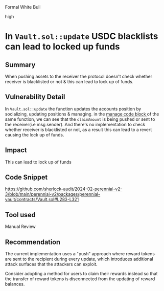 Formal White Bull

high

# In `Vault.sol::update` USDC blacklists can lead to locked up funds

## Summary
When pushing assets to the receiver the protocol doesn't check whether receiver is blacklisted or not & this can lead to lock up of funds.

## Vulnerability Detail
In `Vault.sol::update` the function updates the accounts position by socializing, updating positions & managing. 
in the [manage code block ](https://github.com/sherlock-audit/2024-02-perennial-v2-3/blob/main/perennial-v2/packages/perennial-vault/contracts/Vault.sol#L314-L319)of the same function, we can see that the `claimAmount` is being pushed or sent to the receiver(i.e msg.sender). And there's no implementation to check whether receiver is blacklisted or not, as a result this can lead to a revert causing the lock up of funds.


## Impact
This can lead to lock up of funds

## Code Snippet
https://github.com/sherlock-audit/2024-02-perennial-v2-3/blob/main/perennial-v2/packages/perennial-vault/contracts/Vault.sol#L283-L321

## Tool used

Manual Review

## Recommendation
The current implementation uses a "push" approach where reward tokens are sent to the recipient during every update, which introduces additional attack surfaces that the attackers can exploit.

Consider adopting a  method for users to claim their rewards instead so that the transfer of reward tokens is disconnected from the updating of reward balances.
